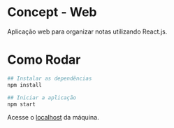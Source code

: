 # Concept - Web
Aplicação web para organizar notas utilizando React.js. 

# Como Rodar
```bash
## Instalar as dependências
npm install

## Iniciar a aplicação
npm start
```

Acesse o [localhost](http://localhost:3000'/) da máquina.